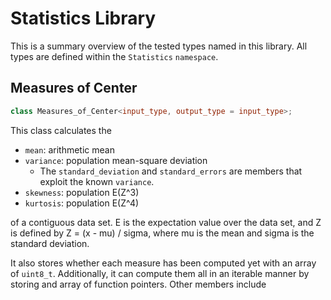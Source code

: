 # Statistics Library

This is a summary overview of the tested types named in this library. All types are defined within the `Statistics` `namespace`. 

## Measures of Center
```c++
class Measures_of_Center<input_type, output_type = input_type>;
```
This class calculates the 

* `mean`: arithmetic mean
* `variance`: population mean-square deviation
    * The `standard_deviation` and `standard_errors` are members that exploit the known `variance`.
* `skewness`: population E(Z^3)
* `kurtosis`: population E(Z^4)

of a contiguous data set. E is the expectation value over the data set, and Z is defined by Z = (x - mu) / sigma, where mu is the mean and sigma is the standard deviation.

It also stores whether each measure has been computed yet with an array of `uint8_t`. Additionally, it can compute them all in an iterable manner by storing and array of function pointers. Other members include